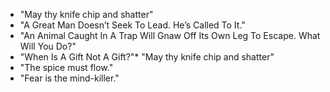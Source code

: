 * "May thy knife chip and shatter"
* "A Great Man Doesn’t Seek To Lead. He’s Called To It."
* "An Animal Caught In A Trap Will Gnaw Off Its Own Leg To Escape. What Will You Do?"
* "When Is A Gift Not A Gift?"* "May thy knife chip and shatter"
* "The spice must flow."
* "Fear is the mind-killer."
